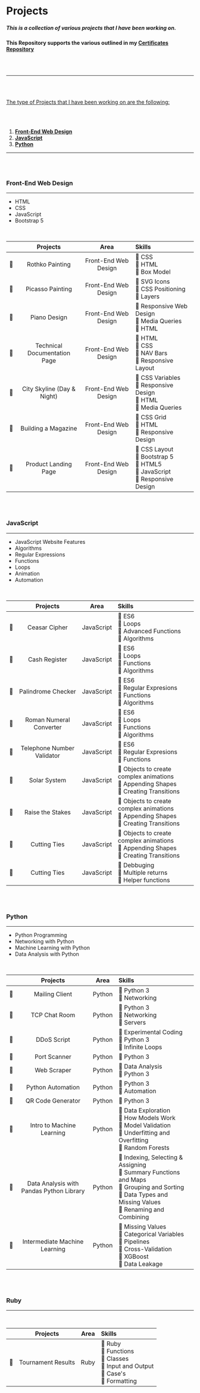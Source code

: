 
# Projects

##### This is a collection of various projects that I have been working on.

**This Repository supports the various outlined in my [Certificates Repository](https://github.com/BrentGoodman/Certificates)**

<br><br>

***

<br><br>

<ins>The type of Projects that I have been working on are the following:</ins>

<br><br>

1. **[Front-End Web Design](#front)**
2. **[JavaScript](#javascript)**
3. **[Python](#python)**	

***

<br><br>

<h3 id="front">Front-End Web Design</h3>

***

+ HTML
+ CSS
+ JavaScript
+ Bootstrap 5

<br>

|            |      Projects        |       Area        |       Skills       |
| :--------: | :--------: | :--------: | :-------- |
| :diamond_shape_with_a_dot_inside: | Rothko Painting | Front-End Web Design | :small_blue_diamond: CSS <br> :small_blue_diamond: HTML <br> :small_blue_diamond: Box Model   |
| :diamond_shape_with_a_dot_inside: | Picasso Painting | Front-End Web Design | :small_blue_diamond: SVG Icons <br> :small_blue_diamond: CSS Positioning <br> :small_blue_diamond: Layers  |
| :diamond_shape_with_a_dot_inside: | Piano Design | Front-End Web Design | :small_blue_diamond: Responsive Web Design <br> :small_blue_diamond: Media Queries <br> :small_blue_diamond: HTML |
| :diamond_shape_with_a_dot_inside: | Technical Documentation <br> Page | Front-End Web Design | :small_blue_diamond: HTML <br> :small_blue_diamond: CSS <br> :small_blue_diamond: NAV Bars <br> :small_blue_diamond: Responsive Layout |
| :diamond_shape_with_a_dot_inside: | City Skyline (Day & Night) | Front-End Web Design | :small_blue_diamond: CSS Variables <br> :small_blue_diamond: Responsive Design <br> :small_blue_diamond: HTML <br> :small_blue_diamond: Media Queries |
| :diamond_shape_with_a_dot_inside: | Building a Magazine | Front-End Web Design | :small_blue_diamond: CSS Grid <br> :small_blue_diamond: HTML <br> :small_blue_diamond: Responsive Design |
| :diamond_shape_with_a_dot_inside: | Product Landing Page | Front-End Web Design | :small_blue_diamond: CSS Layout <br> :small_blue_diamond: Bootstrap 5 <br> :small_blue_diamond: HTML5 <br> :small_blue_diamond: JavaScript <br> :small_blue_diamond: Responsive Design |

<br><br>

<h3 id="javascript">JavaScript</h3>

***

+ JavaScript Website Features
+ Algorithms
+ Regular Expressions
+ Functions
+ Loops
+ Animation
+ Automation

<br>

|            |      Projects        |       Area        |       Skills       |
| :--------: | :--------: | :--------: | :-------- |
| :diamond_shape_with_a_dot_inside: | Ceasar Cipher | JavaScript | :small_blue_diamond: ES6 <br> :small_blue_diamond: Loops <br> :small_blue_diamond: Advanced Functions <br> :small_blue_diamond: Algorithms|
| :diamond_shape_with_a_dot_inside: | Cash Register | JavaScript | :small_blue_diamond: ES6 <br> :small_blue_diamond: Loops <br> :small_blue_diamond: Functions <br> :small_blue_diamond: Algorithms |
| :diamond_shape_with_a_dot_inside: | Palindrome Checker | JavaScript | :small_blue_diamond: ES6 <br> :small_blue_diamond: Regular Expresions <br> :small_blue_diamond: Functions <br> :small_blue_diamond: Algorithms|
| :diamond_shape_with_a_dot_inside: | Roman Numeral Converter | JavaScript | :small_blue_diamond: ES6 <br> :small_blue_diamond: Loops <br> :small_blue_diamond: Functions <br> :small_blue_diamond: Algorithms |
| :diamond_shape_with_a_dot_inside: | Telephone Number Validator | JavaScript | :small_blue_diamond: ES6 <br> :small_blue_diamond: Regular Expresions <br> :small_blue_diamond: Functions |
| :diamond_shape_with_a_dot_inside: | Solar System | JavaScript | :small_blue_diamond: Objects to create complex animations <br> :small_blue_diamond: Appending Shapes <br> :small_blue_diamond: Creating Transitions |
| :diamond_shape_with_a_dot_inside: | Raise the Stakes | JavaScript | :small_blue_diamond: Objects to create complex animations <br> :small_blue_diamond: Appending Shapes <br> :small_blue_diamond: Creating Transitions |
| :diamond_shape_with_a_dot_inside: | Cutting Ties | JavaScript | :small_blue_diamond: Objects to create complex animations <br> :small_blue_diamond: Appending Shapes <br> :small_blue_diamond: Creating Transitions |
| :diamond_shape_with_a_dot_inside: | Cutting Ties | JavaScript | :small_blue_diamond: Debbuging <br> :small_blue_diamond: Multiple returns <br> :small_blue_diamond: Helper functions |

<br><br>

<h3 id="python">Python</h3>

***

+ Python Programming
+ Networking with Python
+ Machine Learning with Python
+ Data Analysis with Python

<br>

|            |      Projects        |       Area        |       Skills       |
| :--------: | :--------: | :--------: | :-------- |
| :diamond_shape_with_a_dot_inside: | Mailing Client | Python | :small_blue_diamond: Python 3 <br> :small_blue_diamond: Networking |
| :diamond_shape_with_a_dot_inside: | TCP Chat Room | Python | :small_blue_diamond: Python 3 <br> :small_blue_diamond: Networking <br> :small_blue_diamond: Servers |
| :diamond_shape_with_a_dot_inside: | DDoS Script | Python | :small_blue_diamond: Experimental Coding <br> :small_blue_diamond: Python 3 <br> :small_blue_diamond: Infinite Loops |
| :diamond_shape_with_a_dot_inside: | Port Scanner | Python | :small_blue_diamond: Python 3 |
| :diamond_shape_with_a_dot_inside: | Web Scraper | Python | :small_blue_diamond: Data Analysis <br> :small_blue_diamond: Python 3 |
| :diamond_shape_with_a_dot_inside: | Python Automation | Python | :small_blue_diamond: Python 3 <br> :small_blue_diamond: Automation |
| :diamond_shape_with_a_dot_inside: | QR Code Generator | Python | :small_blue_diamond: Python 3 |
| :diamond_shape_with_a_dot_inside: | Intro to Machine Learning | Python | :small_blue_diamond: Data Exploration <br> :small_blue_diamond: How Models Work <br> :small_blue_diamond: Model Validation <br> :small_blue_diamond: Underfitting and Overfitting <br> :small_blue_diamond: Random Forests|
| :diamond_shape_with_a_dot_inside: | Data Analysis with <br> Pandas Python Library | Python | :small_blue_diamond: Indexing, Selecting & Assigning <br> :small_blue_diamond: Summary Functions and Maps<br> :small_blue_diamond:  Grouping and Sorting <br> :small_blue_diamond:  Data Types and Missing Values <br> :small_blue_diamond: Renaming and Combining |
| :diamond_shape_with_a_dot_inside: | Intermediate Machine Learning | Python | :small_blue_diamond: Missing Values <br> :small_blue_diamond: Categorical Variables <br> :small_blue_diamond: Pipelines <br> :small_blue_diamond: Cross-Validation <br> :small_blue_diamond: XGBoost <br> :small_blue_diamond: Data Leakage  |


<br><br>

<h3 id="ruby">Ruby</h3>

***

<br>

|            |      Projects        |       Area        |       Skills       |
| :--------: | :--------: | :--------: | :-------- |
| :diamond_shape_with_a_dot_inside: | Tournament Results | Ruby | :small_blue_diamond: Ruby <br> :small_blue_diamond: Functions <br> :small_blue_diamond: Classes <br> :small_blue_diamond: Input and Output <br> :small_blue_diamond: Case's <br> :small_blue_diamond: Formatting |


<!-- ***

|            |      Projects        |       Area        |       Skills       |
| :--------: | :--------: | :--------: | :-------- |
| :diamond_shape_with_a_dot_inside: |  | Back-End Development | :small_blue_diamond: |
| :diamond_shape_with_a_dot_inside: |  | Back-End Development | :small_blue_diamond: |
| :diamond_shape_with_a_dot_inside: |  | Back-End Development | :small_blue_diamond: |
| :diamond_shape_with_a_dot_inside: |  | Back-End Development | :small_blue_diamond: |
| :diamond_shape_with_a_dot_inside: |  | Back-End Development | :small_blue_diamond: |
| :diamond_shape_with_a_dot_inside: |  | Back-End Development | :small_blue_diamond: |
| :diamond_shape_with_a_dot_inside: |  | Back-End Development | :small_blue_diamond: |

***

|            |      Projects        |       Area        |       Skills       |
| :--------: | :--------: | :--------: | :-------- |
| :diamond_shape_with_a_dot_inside: |  | Go Lang | :small_blue_diamond: |
| :diamond_shape_with_a_dot_inside: |  |  |  |
| :diamond_shape_with_a_dot_inside: |  |  |  |
| :diamond_shape_with_a_dot_inside: |  |  |  |
| :diamond_shape_with_a_dot_inside: |  |  |  |
| :diamond_shape_with_a_dot_inside: |  |  |  |
| :diamond_shape_with_a_dot_inside: |  |  |  |

***

|            |      Projects        |       Area        |       Skills       |
| :--------: | :--------: | :--------: | :-------- |
| :diamond_shape_with_a_dot_inside: |  | Cloud Architecture | :small_blue_diamond: |
| :diamond_shape_with_a_dot_inside: |  |  |  |
| :diamond_shape_with_a_dot_inside: |  |  |  |
| :diamond_shape_with_a_dot_inside: |  |  |  |
| :diamond_shape_with_a_dot_inside: |  |  |  |
| :diamond_shape_with_a_dot_inside: |  |  |  |
| :diamond_shape_with_a_dot_inside: |  |  |  | --!>



